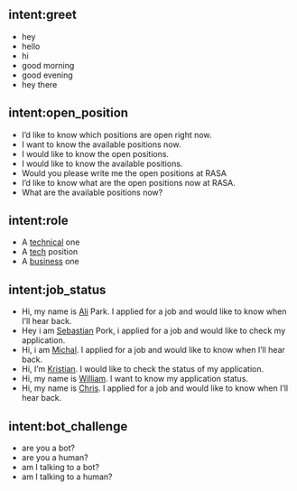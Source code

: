 ## intent:greet
- hey
- hello
- hi
- good morning
- good evening
- hey there

## intent:open_position
- I’d like to know which positions are open right now.
- I want to know the available positions now.
- I would like to know the open positions.
- I would like to know the available positions.
- Would you please write me the open positions at RASA
- I’d like to know what are the open positions now at RASA.
- What are the available positions now?

## intent:role
- A [technical](role_type) one
- A [tech](role_type:technical) position
- A [business](role_type) one

## intent:job_status
- Hi, my name is [Ali](PERSON) Park. I applied for a job and would like to know when I’ll hear back.
- Hey i am [Sebastian](PERSON) Pork, i applied for a job and would like to check my application.
- Hi, i am [Michal](PERSON). I applied for a job and would like to know when I’ll hear back.
- Hi, I’m [Kristian](PERSON). I would like to check the status of my application.
- Hi, my name is [William](PERSON). I want to know my application status.
- Hi, my name is [Chris](PERSON). I applied for a job and would like to know when I’ll hear back.

## intent:bot_challenge
- are you a bot?
- are you a human?
- am I talking to a bot?
- am I talking to a human?
